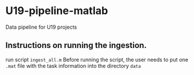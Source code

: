 # U19-pipeline-matlab
Data pipeline for U19 projects

## Instructions on running the ingestion.
run script `ingest_all.m`
Before running the script, the user needs to put one `.mat` file with the task information into the directory `data`
